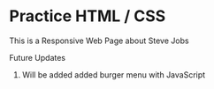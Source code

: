 # Practice HTML / CSS #

This is a Responsive Web Page about Steve Jobs

Future Updates
1. Will be added added burger menu with JavaScript

